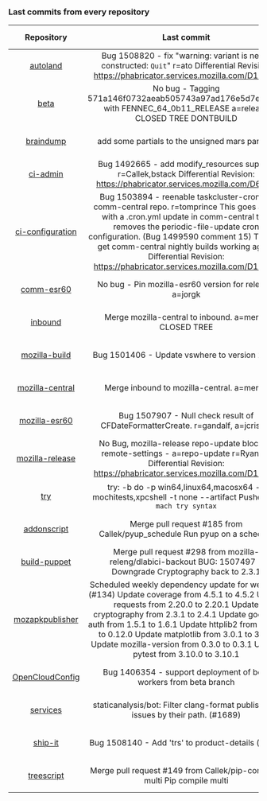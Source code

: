 ###  Last commits from every repository
|      Repository      |                   Last commit               |    Deploy time       | 
|:--------------------:|:-------------------------------------------:|:--------------------:| 
|[autoland](https://github.com/Akhliskun/firefox-infra-changelog/blob/master/hg_files/autoland.md)|Bug 1508820 - fix "warning: variant is never constructed: `Quit`" r=ato  Differential Revision: https://phabricator.services.mozilla.com/D12489|2018-11-21 01:16:10|
|[beta](https://github.com/Akhliskun/firefox-infra-changelog/blob/master/hg_files/beta.md)|No bug - Tagging 571a146f0732aeab505743a97ad176e5d7e673dc with FENNEC_64_0b11_RELEASE a=release CLOSED TREE DONTBUILD|2018-11-20 18:12:39|
|[braindump](https://github.com/Akhliskun/firefox-infra-changelog/blob/master/hg_files/braindump.md)|add some partials to the unsigned mars params|2018-11-16 05:03:39|
|[ci-admin](https://github.com/Akhliskun/firefox-infra-changelog/blob/master/hg_files/ci-admin.md)|Bug 1492665 - add modify_resources support r=Callek,bstack  Differential Revision: https://phabricator.services.mozilla.com/D6933|2018-10-22 20:52:14|
|[ci-configuration](https://github.com/Akhliskun/firefox-infra-changelog/blob/master/hg_files/ci-configuration.md)|Bug 1503894 - reenable taskcluster-cron for comm-central repo. r=tomprince  This goes along with a .cron.yml update in comm-central that removes the periodic-file-update cron configuration. (Bug 1499590 comment 15)  This will get comm-central nightly builds working again.  Differential Revision: https://phabricator.services.mozilla.com/D10959|2018-11-06 23:44:29|
|[comm-esr60](https://github.com/Akhliskun/firefox-infra-changelog/blob/master/hg_files/comm-esr60.md)|No bug - Pin mozilla-esr60 version for release. a=jorgk|2018-08-16 00:36:04|
|[inbound](https://github.com/Akhliskun/firefox-infra-changelog/blob/master/hg_files/inbound.md)|Merge mozilla-central to inbound.  a=merge CLOSED TREE|2018-11-20 23:50:05|
|[mozilla-build](https://github.com/Akhliskun/firefox-infra-changelog/blob/master/hg_files/mozilla-build.md)|Bug 1501406 - Update vswhere to version 2.5.2.|2018-10-23 22:12:46|
|[mozilla-central](https://github.com/Akhliskun/firefox-infra-changelog/blob/master/hg_files/mozilla-central.md)|Merge inbound to mozilla-central.  a=merge|2018-11-20 23:44:09|
|[mozilla-esr60](https://github.com/Akhliskun/firefox-infra-changelog/blob/master/hg_files/mozilla-esr60.md)|Bug 1507907 - Null check result of CFDateFormatterCreate. r=gandalf, a=jcristau|2018-11-19 21:55:32|
|[mozilla-release](https://github.com/Akhliskun/firefox-infra-changelog/blob/master/hg_files/mozilla-release.md)|No Bug, mozilla-release repo-update blocklist remote-settings - a=repo-update r=RyanVM  Differential Revision: https://phabricator.services.mozilla.com/D12254|2018-11-19 12:27:53|
|[try](https://github.com/Akhliskun/firefox-infra-changelog/blob/master/hg_files/try.md)|try: -b do -p win64,linux64,macosx64 -u mochitests,xpcshell -t none --artifact  Pushed via `mach try syntax`|2018-11-21 01:15:37|
|[addonscript](https://github.com/Akhliskun/firefox-infra-changelog/blob/master/git_files/addonscript.md)|Merge pull request #185 from Callek/pyup_schedule  Run pyup on a schedule|2018-11-20 18:45:45|
|[build-puppet](https://github.com/Akhliskun/firefox-infra-changelog/blob/master/git_files/build-puppet.md)|Merge pull request #298 from mozilla-releng/dlabici-backout  BUG: 1507497 - Downgrade Cryptography back to 2.3.1|2018-11-15 15:12:06|
|[mozapkpublisher](https://github.com/Akhliskun/firefox-infra-changelog/blob/master/git_files/mozapkpublisher.md)|Scheduled weekly dependency update for week 45 (#134)    Update coverage from 4.5.1 to 4.5.2    Update requests from 2.20.0 to 2.20.1    Update cryptography from 2.3.1 to 2.4.1    Update google-auth from 1.5.1 to 1.6.1    Update httplib2 from 0.11.3 to 0.12.0    Update matplotlib from 3.0.1 to 3.0.2    Update mozilla-version from 0.3.0 to 0.3.1    Update pytest from 3.10.0 to 3.10.1|2018-11-19 12:54:00|
|[OpenCloudConfig](https://github.com/Akhliskun/firefox-infra-changelog/blob/master/git_files/OpenCloudConfig.md)|Bug 1406354 - support deployment of beta workers from beta branch|2018-11-20 08:40:12|
|[services](https://github.com/Akhliskun/firefox-infra-changelog/blob/master/git_files/services.md)|staticanalysis/bot: Filter clang-format publishable issues by their path. (#1689)|2018-11-20 15:36:16|
|[ship-it](https://github.com/Akhliskun/firefox-infra-changelog/blob/master/git_files/ship-it.md)|Bug 1508140 - Add 'trs' to product-details (#243)|2018-11-19 02:14:35|
|[treescript](https://github.com/Akhliskun/firefox-infra-changelog/blob/master/git_files/treescript.md)|Merge pull request #149 from Callek/pip-compile-multi  Pip compile multi|2018-11-20 13:42:22|
